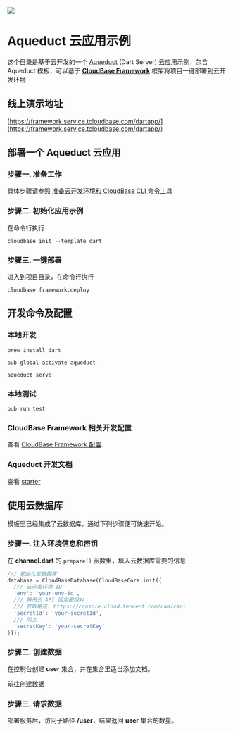 <a href="https://github.com/TencentCloudBase/cloudbase-templates"><img src="https://main.qcloudimg.com/raw/2d1c438165480b9a7937e3b81c4873e3.jpg"></a>

# Aqueduct 云应用示例

这个目录是基于云开发的一个 [Aqueduct](https://aqueduct.io/) (Dart Server) 云应用示例，包含 Aqueduct 模板，可以基于 **[CloudBase Framework](https://github.com/TencentCloudBase/cloudbase-framework)** 框架将项目一键部署到云开发环境

## 线上演示地址

[https://framework.service.tcloudbase.com/dartapp/](https://framework.service.tcloudbase.com/dartapp/)

## 部署一个 Aqueduct 云应用

### 步骤一. 准备工作

具体步骤请参照 [准备云开发环境和 CloudBase CLI 命令工具](https://github.com/TencentCloudBase/cloudbase-framework/blob/master/CLI_GUIDE.md)

### 步骤二. 初始化应用示例

在命令行执行

```
cloudbase init --template dart
```

### 步骤三. 一键部署

进入到项目目录，在命令行执行

```
cloudbase framework:deploy
```

## 开发命令及配置

### 本地开发

```
brew install dart

pub global activate aqueduct

aqueduct serve
```

### 本地测试

```
pub run test
```

### CloudBase Framework 相关开发配置

查看 [CloudBase Framework 配置](https://github.com/TencentCloudBase/cloudbase-framework).

### Aqueduct 开发文档

查看 [starter](https://aqueduct.io/docs/)

## 使用云数据库

模板里已经集成了云数据库，通过下列步骤便可快速开始。

### 步骤一. 注入环境信息和密钥

在 **channel.dart** 的 `prepare()` 函数里，填入云数据库需要的信息

```dart
/// 初始化云数据库
database = CloudBaseDatabase(CloudBaseCore.init({
  /// 云开发环境 ID
  'env': 'your-env-id',         
  /// 腾讯云 API 固定密钥对
  /// 获取路径: https://console.cloud.tencent.com/cam/capi
  'secretId': 'your-secretId',
  /// 同上
  'secretKey': 'your-secretKey' 
}));
```

### 步骤二. 创建数据

在控制台创建 **user** 集合，并在集合里适当添加文档。

[前往创建数据](https://console.cloud.tencent.com/tcb/db)

### 步骤三. 请求数据

部署服务后，访问子路径 **/user**，结果返回 **user** 集合的数量。
